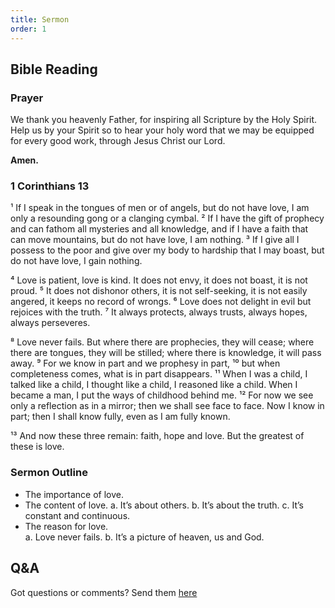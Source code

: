 ```yaml
---
title: Sermon 
order: 1
---
```


## Bible Reading

### Prayer
We thank you heavenly Father, for inspiring all Scripture by the Holy Spirit. Help us by your Spirit so to hear your holy word that we may be equipped for every good work, through Jesus Christ our Lord.  

**Amen.**


### 1 Corinthians 13

¹ If I speak in the tongues of men or of angels, but do not have love, I am only a resounding gong or a clanging cymbal. ² If I have the gift of prophecy and can fathom all mysteries and all knowledge, and if I have a faith that can move mountains, but do not have love, I am nothing. ³ If I give all I possess to the poor and give over my body to hardship that I may boast, but do not have love, I gain nothing.

⁴ Love is patient, love is kind. It does not envy, it does not boast, it is not proud. ⁵ It does not dishonor others, it is not self-seeking, it is not easily angered, it keeps no record of wrongs. ⁶ Love does not delight in evil but rejoices with the truth. ⁷ It always protects, always trusts, always hopes, always perseveres.

⁸ Love never fails. But where there are prophecies, they will cease; where there are tongues, they will be stilled; where there is knowledge, it will pass away. ⁹ For we know in part and we prophesy in part, ¹⁰ but when completeness comes, what is in part disappears. ¹¹ When I was a child, I talked like a child, I thought like a child, I reasoned like a child. When I became a man, I put the ways of childhood behind me. ¹² For now we see only a reflection as in a mirror; then we shall see face to face. Now I know in part; then I shall know fully, even as I am fully known.

¹³ And now these three remain: faith, hope and love. But the greatest of these is love.


### Sermon Outline
-  The importance of love.
-  The content of love. 
a.  It’s about others.
b.  It’s about the truth. 
c.  It’s constant and continuous. 
-  The reason for love.       
a.  Love never fails. 
b.  It’s a picture of heaven, us and God. 
 

## Q&A
Got questions or comments? Send them [here](https://tinyurl.com/SGHACQuestionsAnswers)
